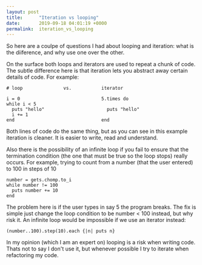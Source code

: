 ```yaml
---
layout: post
title:      "Iteration vs looping"
date:       2019-09-18 04:01:19 +0000
permalink:  iteration_vs_looping
---
```


So here are a coulpe of questions I had about looping and iteration: what is the diiference, and why use one over the other. 

On the surface both loops and iterators are used to repeat a chunk of code. The subtle difference here is that iteration lets you abstract away certain details of code. For example:
```
# loop               vs.           iterator

i = 0                              5.times do
while i < 5                         
  puts "hello"                       puts "hello"
  i += 1
end                                end
```
Both lines of code do the same thing, but as you can see in this example iteration is cleaner. It is easier to write, read and understand.

Also there is the possibility of an infinite loop  if you fail to ensure that the termination condition (the one that must be true so the loop stops) really occurs. For example, trying to count from a number (that the user entered) to 100 in steps of 10
```
number = gets.chomp.to_i    
while number != 100
  puts number += 10
end
```
The problem here is if the user types in say 5 the program breaks. The fix is simple just change the loop condition to be number < 100 instead, but why risk it. An infinite loop would be impossible if we use an iterator instead:
```
(number..100).step(10).each {|n| puts n}
```
In my opinion (which I am an expert on) looping is a risk when writing code.  Thats not to say I don't use it, but whenever possible I try to iterate when refactoring my code.
